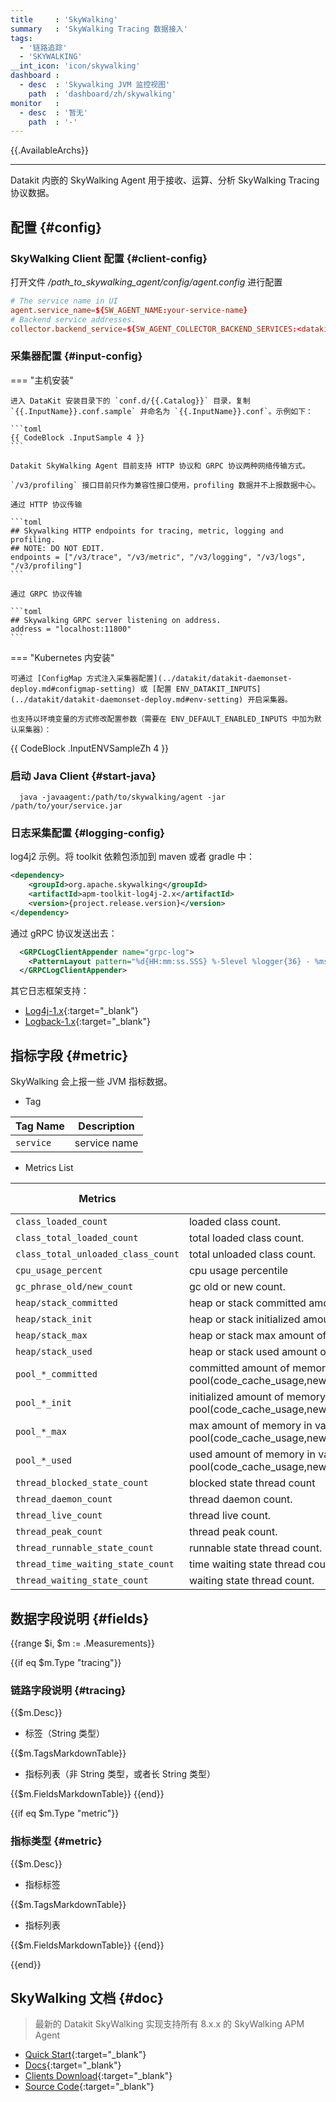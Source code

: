 ```yaml
---
title     : 'SkyWalking'
summary   : 'SkyWalking Tracing 数据接入'
tags:
  - '链路追踪'
  - 'SKYWALKING'
__int_icon: 'icon/skywalking'
dashboard :
  - desc  : 'Skywalking JVM 监控视图'
    path  : 'dashboard/zh/skywalking'
monitor   :
  - desc  : '暂无'
    path  : '-'
---
```


{{.AvailableArchs}}

---

Datakit 内嵌的 SkyWalking Agent 用于接收、运算、分析 SkyWalking Tracing 协议数据。

## 配置 {#config}

### SkyWalking Client 配置 {#client-config}

打开文件 */path_to_skywalking_agent/config/agent.config* 进行配置

```conf
# The service name in UI
agent.service_name=${SW_AGENT_NAME:your-service-name}
# Backend service addresses.
collector.backend_service=${SW_AGENT_COLLECTOR_BACKEND_SERVICES:<datakit-ip:skywalking-agent-port>}
```

### 采集器配置 {#input-config}

<!-- markdownlint-disable MD046 -->
=== "主机安装"

    进入 DataKit 安装目录下的 `conf.d/{{.Catalog}}` 目录，复制 `{{.InputName}}.conf.sample` 并命名为 `{{.InputName}}.conf`。示例如下：

    ```toml
    {{ CodeBlock .InputSample 4 }}
    ```

    Datakit SkyWalking Agent 目前支持 HTTP 协议和 GRPC 协议两种网络传输方式。

    `/v3/profiling` 接口目前只作为兼容性接口使用，profiling 数据并不上报数据中心。

    通过 HTTP 协议传输

    ```toml
    ## Skywalking HTTP endpoints for tracing, metric, logging and profiling.
    ## NOTE: DO NOT EDIT.
    endpoints = ["/v3/trace", "/v3/metric", "/v3/logging", "/v3/logs", "/v3/profiling"]
    ```

    通过 GRPC 协议传输

    ```toml
    ## Skywalking GRPC server listening on address.
    address = "localhost:11800"
    ```

=== "Kubernetes 内安装"

    可通过 [ConfigMap 方式注入采集器配置](../datakit/datakit-daemonset-deploy.md#configmap-setting) 或 [配置 ENV_DATAKIT_INPUTS](../datakit/datakit-daemonset-deploy.md#env-setting) 开启采集器。

    也支持以环境变量的方式修改配置参数（需要在 ENV_DEFAULT_ENABLED_INPUTS 中加为默认采集器）：

{{ CodeBlock .InputENVSampleZh 4 }}

<!-- markdownlint-enable -->

### 启动 Java Client {#start-java}

```command
  java -javaagent:/path/to/skywalking/agent -jar /path/to/your/service.jar
```

### 日志采集配置 {#logging-config}

log4j2 示例。将 toolkit 依赖包添加到 maven 或者 gradle 中：

```xml
<dependency>
    <groupId>org.apache.skywalking</groupId>
    <artifactId>apm-toolkit-log4j-2.x</artifactId>
    <version>{project.release.version}</version>
</dependency>
```

通过 gRPC 协议发送出去：

```xml
  <GRPCLogClientAppender name="grpc-log">
    <PatternLayout pattern="%d{HH:mm:ss.SSS} %-5level %logger{36} - %msg%n"/>
  </GRPCLogClientAppender>
```

其它日志框架支持：

- [Log4j-1.x](https://github.com/apache/skywalking-java/blob/main/docs/en/setup/service-agent/java-agent/Application-toolkit-log4j-1.x.md){:target="_blank"}
- [Logback-1.x](https://github.com/apache/skywalking-java/blob/main/docs/en/setup/service-agent/java-agent/Application-toolkit-logback-1.x.md){:target="_blank"}

## 指标字段 {#metric}

SkyWalking 会上报一些 JVM 指标数据。

- Tag

| Tag Name  | Description  |
| --------- | ------------ |
| `service` | service name |

- Metrics List

| Metrics                            | Description                                                                                                                               | Data Type |  Unit   |
| ---------------------------------- | ----------------------------------------------------------------------------------------------------------------------------------------- | :-------: | :-----: |
| `class_loaded_count`               | loaded class count.                                                                                                                       |    int    |  count  |
| `class_total_loaded_count`         | total loaded class count.                                                                                                                 |    int    |  count  |
| `class_total_unloaded_class_count` | total unloaded class count.                                                                                                               |    int    |  count  |
| `cpu_usage_percent`                | cpu usage percentile                                                                                                                      |   float   | percent |
| `gc_phrase_old/new_count`          | gc old or new count.                                                                                                                      |    int    |  count  |
| `heap/stack_committed`             | heap or stack committed amount of memory.                                                                                                 |    int    |  count  |
| `heap/stack_init`                  | heap or stack initialized amount of memory.                                                                                               |    int    |  count  |
| `heap/stack_max`                   | heap or stack max amount of memory.                                                                                                       |    int    |  count  |
| `heap/stack_used`                  | heap or stack used amount of memory.                                                                                                      |    int    |  count  |
| `pool_*_committed`                 | committed amount of memory in variety of pool(code_cache_usage,newgen_usage,oldgen_usage,survivor_usage,permgen_usage,metaspace_usage).   |    int    |  count  |
| `pool_*_init`                      | initialized amount of memory in variety of pool(code_cache_usage,newgen_usage,oldgen_usage,survivor_usage,permgen_usage,metaspace_usage). |    int    |  count  |
| `pool_*_max`                       | max amount of memory in variety of pool(code_cache_usage,newgen_usage,oldgen_usage,survivor_usage,permgen_usage,metaspace_usage).         |    int    |  count  |
| `pool_*_used`                      | used amount of memory in variety of pool(code_cache_usage,newgen_usage,oldgen_usage,survivor_usage,permgen_usage,metaspace_usage).        |    int    |  count  |
| `thread_blocked_state_count`       | blocked state thread count                                                                                                                |    int    |  count  |
| `thread_daemon_count`              | thread daemon count.                                                                                                                      |    int    |  count  |
| `thread_live_count`                | thread live count.                                                                                                                        |    int    |  count  |
| `thread_peak_count`                | thread peak count.                                                                                                                        |    int    |  count  |
| `thread_runnable_state_count`      | runnable state thread count.                                                                                                              |    int    |  count  |
| `thread_time_waiting_state_count`  | time waiting state thread count.                                                                                                          |    int    |  count  |
| `thread_waiting_state_count`       | waiting state thread count.                                                                                                               |    int    |  count  |

## 数据字段说明 {#fields}

{{range $i, $m := .Measurements}}

{{if eq $m.Type "tracing"}}

### 链路字段说明 {#tracing}

{{$m.Desc}}

- 标签（String 类型）

{{$m.TagsMarkdownTable}}

- 指标列表（非 String 类型，或者长 String 类型）

{{$m.FieldsMarkdownTable}}
{{end}}

{{if eq $m.Type "metric"}}

### 指标类型 {#metric}

{{$m.Desc}}

- 指标标签

{{$m.TagsMarkdownTable}}

- 指标列表

{{$m.FieldsMarkdownTable}}
{{end}}

{{end}}

## SkyWalking 文档 {#doc}

> 最新的 Datakit SkyWalking 实现支持所有 8.x.x 的 SkyWalking APM Agent

- [Quick Start](https://skywalking.apache.org/docs/skywalking-showcase/latest/readme/){:target="_blank"}
- [Docs](https://skywalking.apache.org/docs/){:target="_blank"}
- [Clients Download](https://skywalking.apache.org/downloads/){:target="_blank"}
- [Source Code](https://github.com/apache/skywalking){:target="_blank"}
